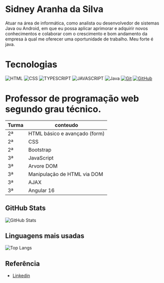 # Sidney Aranha da Silva

Atuar na área de informática, como analista ou desenvolvedor de sistemas Java ou Android, em que eu possa aplicar aprimorar e adquirir novos conhecimentos e colaborar com o crescimento e bom andamento da empresa à qual me oferecer uma oportunidade de trabalho. 
Meu forte é java. 



# Tecnologias
![HTML](https://img.shields.io/badge/html5-192436?style=for-the-badge&logo=html5&logoColor=orange)
![CSS](https://img.shields.io/badge/css3-192436?style=for-the-badge&logo=css3)
![TYPESCRIPT](https://img.shields.io/badge/Typescript-192436?style=for-the-badge&logo=typescript)
![JAVASCRIPT](https://img.shields.io/badge/JavaScript-192436?style=for-the-badge&logo=javascript)
![Java](https://img.shields.io/badge/Java-000?style=for-the-badge&logo=java&logoColor=30A3DC)
[![Git](https://img.shields.io/badge/Git-000?style=for-the-badge&logo=git&logoColor=E94D5F)]()
[![GitHub](https://img.shields.io/badge/GitHub-000?style=for-the-badge&logo=github&logoColor=30A3DC)]()


# Professor de programação web segundo grau técnico. 
|Turma|conteudo|
|-------|---------|
|2ª|HTML básico e avançado (form)|
|2ª|CSS|
|2ª|Bootstrap|
|3ª|JavaScript|
|3ª|Arvore DOM|
|3ª|Manipulação de HTML via DOM|
|3ª|AJAX|
|3ª|Angular 16|



## GitHub Stats
![GitHub Stats](https://github-readme-stats.vercel.app/api?username=sidneyaranhasilva&theme=transparent&bg_color=005&border_color=30A3DC&show_icons=true&icon_color=30A3DC&title_color=E94D5F&text_color=FFF)
## Linguagens mais usadas
![Top Langs](https://github-readme-stats-git-masterrstaa-rickstaa.vercel.app/api/top-langs/?username=sidneyaranhasilva&layout=compact&bg_color=005&border_color=30A3DC&title_color=E94D5F&text_color=FFF)


## Referência

 - [Linkedin](https://www.linkedin.com/in/sidney-aranha-da-silva-936053b1/)
